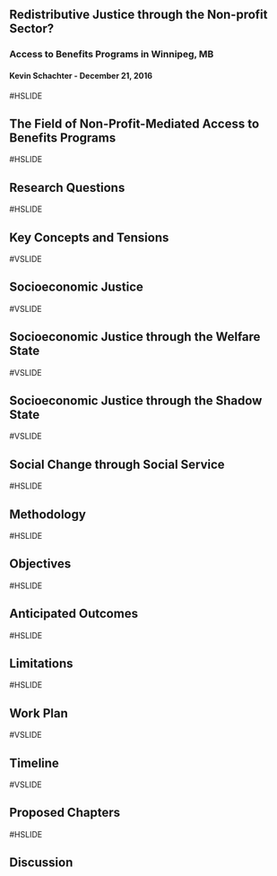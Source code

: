 ## Redistributive Justice through the Non-profit Sector?
### Access to Benefits Programs in Winnipeg, MB

#### Kevin Schachter - December 21, 2016

#HSLIDE

## The Field of Non-Profit-Mediated Access to Benefits Programs

#HSLIDE

## Research Questions

#HSLIDE

## Key Concepts and Tensions

#VSLIDE

## Socioeconomic Justice

#VSLIDE

## Socioeconomic Justice through the Welfare State

#VSLIDE

## Socioeconomic Justice through the Shadow State

#VSLIDE

## Social Change through Social Service

#HSLIDE

## Methodology

#HSLIDE

## Objectives

#HSLIDE

## Anticipated Outcomes

#HSLIDE

## Limitations

#HSLIDE

## Work Plan

#VSLIDE

## Timeline

#VSLIDE

## Proposed Chapters

#HSLIDE

## Discussion